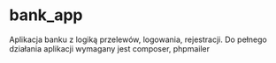 # bank_app
Aplikacja banku z logiką przelewów, logowania, rejestracji. 
Do pełnego działania aplikacji wymagany jest composer, phpmailer
